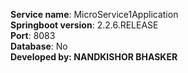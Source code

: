 <b>Service name</b>: MicroService1Application \
<b>Springboot version</b>: 2.2.6.RELEASE \
<b>Port</b>: 8083 \
<b>Database</b>: No \
<b>Developed by: NANDKISHOR BHASKER 
